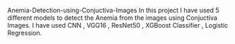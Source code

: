 Anemia-Detection-using-Conjuctiva-Images
In this project I have used 5 different models to detect the Anemia from the images using Conjuctiva Images. I have used CNN , VGG16 , ResNet50 , XGBoost Classifier , Logistic Regression.
